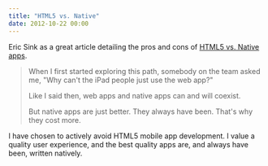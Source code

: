 ```yaml
---
title: "HTML5 vs. Native"
date: 2012-10-22 00:00
---
```


<p>Eric Sink as a great article detailing the pros and cons of <a href="http://www.ericsink.com/entries/html5_vs_native_apps.html">HTML5 vs. Native apps</a>.</p>

<blockquote>
  <p>When I first started exploring this path, somebody on the team asked me, "Why can't the iPad people just use the web app?"</p>
  
  <p>Like I said then, web apps and native apps can and will coexist.</p>
  
  <p>But native apps are just better. They always have been. That's why they cost more.</p>

</blockquote>

<p>I have chosen to actively avoid HTML5 mobile app development. I value a quality user experience, and the best quality apps are, and always have been, written natively.</p>

<!-- more -->

